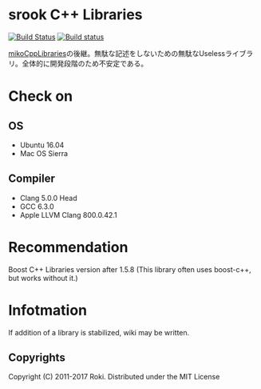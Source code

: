 # srook C++ Libraries
[![Build Status](https://travis-ci.org/falgon/SrookCppLibraries.svg?branch=master)](https://travis-ci.org/falgon/SrookCppLibraries)
[![Build status](https://ci.appveyor.com/api/projects/status/8wlc7re5y7ep581l/branch/master?svg=true)](https://ci.appveyor.com/project/falgon/srookcpplibraries/branch/master)

[mikoCppLibraries](https://github.com/falgon/mikoCppLibraries)の後継。無駄な記述をしないための無駄なUselessライブラリ。全体的に開発段階のため不安定である。

# Check on
## OS
* Ubuntu 16.04
* Mac OS Sierra

## Compiler
* Clang 5.0.0 Head
* GCC 6.3.0
* Apple LLVM Clang 800.0.42.1

# Recommendation
Boost C++ Libraries version after 1.5.8
(This library often uses boost-c++, but works without it.)

# Infotmation
If addition of a library is stabilized, wiki may be written.

## Copyrights
Copyright (C) 2011-2017 Roki.
Distributed under the MIT License

